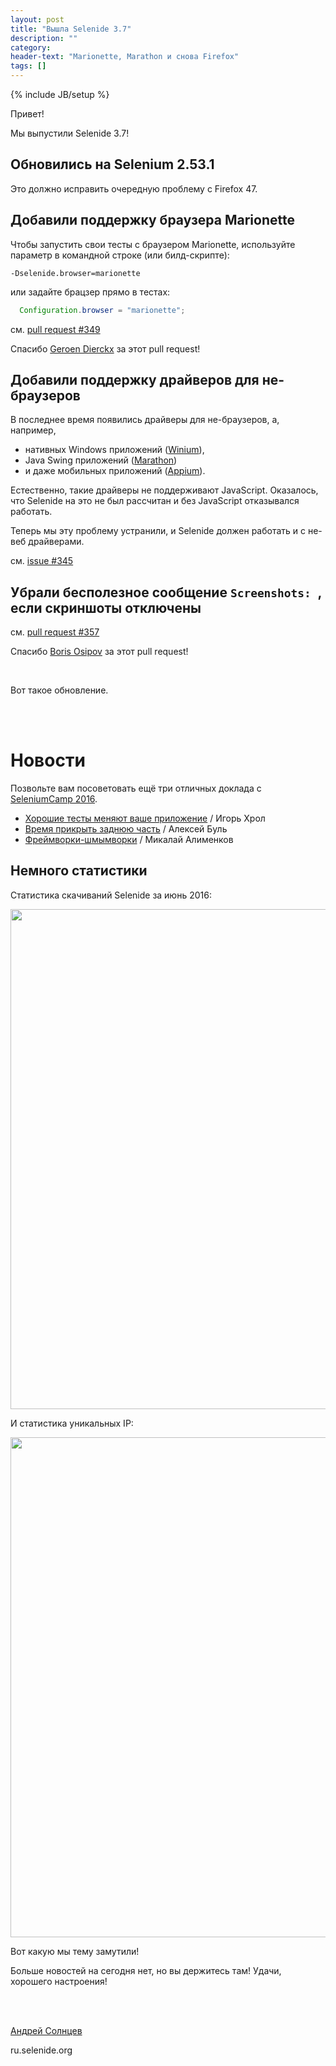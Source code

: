 ```yaml
---
layout: post
title: "Вышла Selenide 3.7"
description: ""
category:
header-text: "Marionette, Marathon и снова Firefox"
tags: []
---
```

{% include JB/setup %}

Привет!

Мы выпустили Selenide 3.7! 

## Обновились на Selenium 2.53.1

Это должно исправить очередную проблему с Firefox 47.

## Добавили поддержку браузера Marionette

Чтобы запустить свои тесты с браузером Marionette, используйте параметр в командной строке (или билд-скрипте):

```
-Dselenide.browser=marionette
```

или задайте брацзер прямо в тестах:

```java
  Configuration.browser = "marionette";
```

см. [pull request #349](https://github.com/codeborne/selenide/pull/349)

Спасибо [Geroen Dierckx](https://github.com/ridiekel) за этот pull request!


## Добавили поддержку драйверов для не-браузеров

В последнее время появились драйверы для не-браузеров, а, например, 

* нативных Windows приложений ([Winium](https://github.com/2gis/Winium)),
* Java Swing приложений ([Marathon](https://marathontesting.com/seleniumwebdriver-bindings/))
* и даже мобильных приложений ([Appium](http://appium.io/)). 

Естественно, такие
драйверы не поддерживают JavaScript. Оказалось, что Selenide на это не был рассчитан и без
JavaScript отказывался работать.

Теперь мы эту проблему устранили, и Selenide должен работать и с не-веб драйверами.

см. [issue #345](https://github.com/codeborne/selenide/issues/345)

## Убрали бесполезное сообщение `Screenshots: `, если скриншоты отключены 

см. [pull request #357](https://github.com/codeborne/selenide/pull/357)

Спасибо [Boris Osipov](https://github.com/BorisOsipov) за этот pull request!


<br/>

Вот такое обновление.

<br/>
<br/>

# Новости 

Позвольте вам посоветовать ещё три отличных доклада с [SeleniumCamp 2016](http://seleniumcamp.com/materials/).

* [Хорошие тесты меняют ваше приложение](http://seleniumcamp.com/talk/good-tests-change-your-application/) / Игорь Хрол
* [Время прикрыть заднюю часть](http://seleniumcamp.com/talk/time-to-mock-back-end/) / Алексей Буль
* [Фреймворки-шмымворки](http://seleniumcamp.com/talk/frameworks-shrameworks-or-how-to-ruin-your-test-automation/) / Микалай Алименков


## Немного статистики

Статистика скачиваний Selenide за июнь 2016:
<center>
  <img src="{{ BASE_PATH }}/images/2016/07/selenide.downloads.png" width="800"/>
</center>

И статистика уникальных IP:
<center>
  <img src="{{ BASE_PATH }}/images/2016/07/selenide.unique-ips.png" width="800"/>
</center>


Вот какую мы тему замутили!

Больше новостей на сегодня нет, но вы держитесь там! Удачи, хорошего настроения!

<br/>
<br/>

[Андрей Солнцев](http://asolntsev.github.io/)

ru.selenide.org
